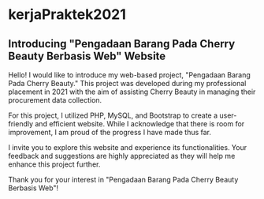 # kerjaPraktek2021
<h2>Introducing "Pengadaan Barang Pada Cherry Beauty Berbasis Web" Website </h2>

<p>Hello! I would like to introduce my web-based project, "Pengadaan Barang Pada Cherry Beauty." This project was developed during my professional placement in 2021 with the aim of assisting Cherry Beauty in managing their procurement data collection.

For this project, I utilized PHP, MySQL, and Bootstrap to create a user-friendly and efficient website. While I acknowledge that there is room for improvement, I am proud of the progress I have made thus far.

I invite you to explore this website and experience its functionalities. Your feedback and suggestions are highly appreciated as they will help me enhance this project further.

Thank you for your interest in "Pengadaan Barang Pada Cherry Beauty Berbasis Web"! <p>
  
 



